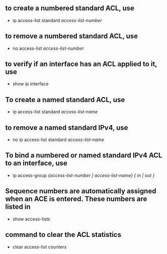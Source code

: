 <!-- Module 5: ACLs for IPv4 Configuration -->

## to create a numbered standard ACL, use

- ip access-list standard *access-list-number*

## to remove a numbered standard ACL, use

- no access-list *access-list-number*

## to verify if an interface has an ACL applied to it, use

- show ip interface

## To create a named standard ACL, use

- ip access-list standard *access-list-name*

## to remove a named standard IPv4, use

- no ip access-list standard *access-list-name*

## To bind a numbered or named standard IPv4 ACL to an interface, use

- ip access-group *{access-list-number | access-list-name}* *{ in | out }*

## Sequence numbers are automatically assigned when an ACE is entered. These numbers are listed in

- show access-lists

## command to clear the ACL statistics

- clear access-list counters
